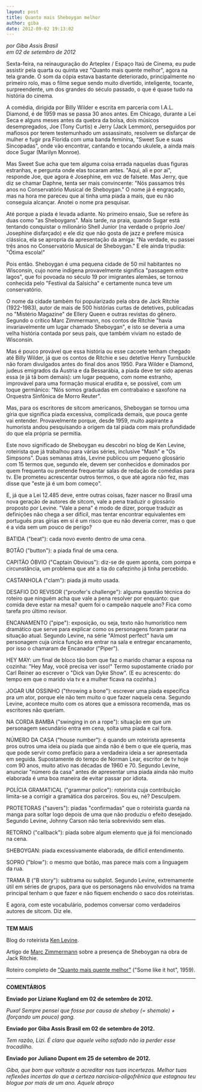 ```yaml
---
layout: post
title: Quanto mais Sheboygan melhor
author: giba
date: 2012-09-02 19:13:02
---
```

*por Giba Assis Brasil*\
*em 02 de setembro de 2012*

Sexta-feira, na reinauguração do Arteplex / Espaço Itaú de Cinema, eu pude assistir pela quarta ou quinta vez "Quanto mais quente melhor", agora na tela grande. O som da cópia estava bastante deteriorado, principalmente no primeiro rolo, mas o filme segue sendo muito divertido, inteligente, tocante, surpreendente, um dos grandes do século passado, o que é quase tudo na história do cinema.

A comédia, dirigida por Billy Wilder e escrita em parceria com I.A.L. Diamond, é de 1959 mas se passa 30 anos antes. Em Chicago, durante a Lei Seca e alguns meses antes da quebra da bolsa, dois músicos desempregados, Joe (Tony Curtis) e Jerry (Jack Lemmon), perseguidos por mafiosos por terem testemunhado um assassinato, resolvem se disfarçar de mulher e fugir pra Florida com uma banda feminina, "Sweet Sue e suas Sincopadas", onde vão encontrar, cantando e tocando ukulele, a ainda mais doce Sugar (Marilyn Monroe).

Mas Sweet Sue acha que tem alguma coisa errada naquelas duas figuras estranhas, e pergunta onde elas tocaram antes. "Aqui, ali e por aí", responde Joe, que agora é Josephine, em voz de falsete. Mas Jerry, que diz se chamar Daphne, tenta ser mais convincente: "Nós passamos três anos no Conservatório Musical de Sheboygan." O nome já é engraçado, mas na hora me pareceu que aí tinha uma piada a mais, que eu não conseguia alcançar. Anotei o nome pra pesquisar.

Até porque a piada é levada adiante. No primeiro ensaio, Sue se refere às duas como "as Sheboygans". Mais tarde, na praia, quando Sugar está tentando conquistar o milionário Shell Junior (na verdade o próprio Joe/ Josephine disfarçado) e ele diz que não gosta de jazz e prefere música clássica, ela se apropria da apresentação da amiga: "Na verdade, eu passei três anos no Conservatório Musical de Sheboygan." E ele ainda tripudia: "Ótima escola!"

Pois então. Sheboygan é uma pequena cidade de 50 mil habitantes no Wisconsin, cujo nome indígena provavelmente significa "passagem entre lagos", que foi povoada no século 19 por imigrantes alemães, se tornou conhecida pelo "Festival da Salsicha" e certamente nunca teve um conservatório.

O nome da cidade também foi popularizado pela obra de Jack Ritchie (1922-1983), autor de mais de 500 histórias curtas de detetives, publicadas no "Mistério Magazine" de Ellery Queen e outras revistas do gênero. Segundo o crítico Marc Zimmermann, nos contos de Ritchie "havia invariavelmente um lugar chamado Sheboygan", e isto se deveria a uma velha história contada por seus pais, que também viviam no estado de Wisconsin.

Mas é pouco provável que essa história ou esse cacoete tenham chegado até Billy Wilder, já que os contos de Ritchie e seu detetive Henry Turnbuckle não foram divulgados antes do final dos anos 1950. Para Wilder e Diamond, judeus emigrados da Áustria e da Bessarábia, a piada deve ter sido apenas essa (e já tá bom demais): um lugar pequeno, com nome estranho, improvável para uma formação musical erudita e, se possível, com um toque germânico: "Nós somos graduadas em contrabaixo e saxofone na Orquestra Sinfônica de Morro Reuter".

Mas, para os escritores de sitcom americanos, Sheboygan se tornou uma gíria que significa piada excessiva, complicada demais, que pouca gente vai entender. Provavelmente porque, desde 1959, muito aspirante a humorista andou pesquisando a origem da tal piada com mais profundidade do que ela própria se permitia.

Este novo significado de Sheboygan eu descobri no blog de Ken Levine, roteirista que já trabalhou para várias séries, inclusive "Mash" e "Os Simpsons". Duas semanas atrás, Levine publicou um pequeno glossário com 15 termos que, segundo ele, devem ser conhecidos e dominados por quem frequenta ou pretende frequentar salas de redação de comédias para tv. Ele prometeu acrescentar outros termos, o que até agora não fez, mas disse que "este já é um bom começo".

E, já que a Lei 12.485 deve, entre outras coisas, fazer nascer no Brasil uma nova geração de autores de sitcom, vale a pena traduzir o glossário proposto por Levine. "Vale a pena" é modo de dizer, porque traduzir as definições não chega a ser difícil, mas tentar encontrar equivalentes em português pras gírias em si é um risco que eu não deveria correr, mas o que é a vida sem um pouco de perigo?

BATIDA ("beat"): cada novo evento dentro de uma cena.

BOTÃO ("button"): a piada final de uma cena.

CAPITÃO ÓBVIO ("Captain Obvious"): diz-se de quem aponta, com pompa e circunstância, um problema que até a tia do cafezinho já tinha percebido.

CASTANHOLA ("clam"): piada já muito usada.

DESAFIO DO REVISOR ("proofer's challenge"): alguma questão técnica do roteiro que ninguém acha que vale a pena resolver por enquanto: que comida deve estar na mesa? quem foi o campeão naquele ano? Fica como tarefa pro último revisor.

ENCANAMENTO ("pipe"): exposição, ou seja, texto não humorístico nem dramático que serve para explicar como os personagens foram parar na situação atual. Segundo Levine, na série "Almost perfect" havia um personagem cuja única função era entrar na sala e entregar encanamento, por isso o chamaram de Encanador ("Piper").

HEY MAY: um final de bloco tão bom que faz o marido chamar a esposa na cozinha: "Hey May, você precisa ver isso!" Termo supostamente criado por Carl Reiner ao escrever o "Dick van Dyke Show". (E eu acrescento: do tempo em que o marido via tv e a mulher ficava na cozinha.)

JOGAR UM OSSINHO ("throwing a bone"): escrever uma piada específica pra um ator, porque ele não tem muito o que fazer naquela cena. Segundo Levine, acontece muito com os atores que a emissora recomenda, mas os escritores não queriam.

NA CORDA BAMBA ("swinging in on a rope"): situação em que um personagem secundário entra em cena, solta uma piada e cai fora.

NÚMERO DA CASA ("house number"): é quando um roteirista apresenta pros outros uma ideia ou piada que ainda não é bem o que ele queria, mas que pode servir como prefácio para a verdadeira ideia a ser apresentada em seguida. Supostamente do tempo de Norman Lear, escritor de tv hoje com 90 anos, muito ativo nas décadas de 1960 e 70. Segundo Levine, anunciar "número da casa" antes de apresentar uma piada ainda não muito elaborada é uma boa maneira de evitar passar por idiota.

POLÍCIA GRAMATICAL ("grammar police"): roteirista cuja contribuição limita-se a corrigir a gramática dos parceiros. Sou eu, né? Desculpem.

PROTETORAS ("savers"): piadas "confirmadas" que o roteirista guarda na manga para soltar logo depois de uma que não produziu o efeito desejado. Segundo Levine, Johnny Carson não teria sobrevivido sem elas.

RETORNO ("callback"): piada sobre algum elemento que já foi mencionado na cena.

SHEBOYGAN: piada excessivamente elaborada, de difícil entendimento.

SOPRO ("blow"): o mesmo que botão, mas parece mais com a linguagem da rua.

TRAMA B ("B story"): subtrama ou subplot. Segundo Levine, extremamente útil em séries de grupos, para que os personagens não envolvidos na trama principal tenham o que fazer e não fiquem enchendo o saco dos roteiristas.

E agora, com este vocabulário, podemos conversar como verdadeiros autores de sitcom. Diz ele.

- - -

**TEM MAIS**

Blog do roteirista [Ken Levine](http://kenlevine.blogspot.com.br/2012/08/now-you-can-talk-like-real-sitcom-writer.html).

Artigo de [Marc Zimmermann](http://henryturnbuckle.tripod.com/sheboygan.htm) sobre a presença de Sheboygan na obra de Jack Ritchie.

Roteiro completo de ["Quanto mais quente melhor"](http://sfy.ru/?script=some_like_it_hot) ("Some like it hot", 1959).

- - -

**COMENTÁRIOS**

**Enviado por Liziane Kugland em 02 de setembro de 2012.**

*Puxa! Sempre pensei que fosse por causa de sheboy (= shemale) + (forçando um pouco) gang.*

**Enviado por Giba Assis Brasil em 02 de setembro de 2012.**

*Tem razão, Lizi. É claro que aquele velho safado não ia perder esse trocadilho.*

**Enviado por Juliano Dupont em 25 de setembro de 2012.**

*Giba, que bom que voltaste a acreditar nas tuas incertezas. Melhor tuas reflexões incertas do que a certeza narcísica-oligofrênica que estagnou teu blogue por mais de um ano. Aquele abraço*